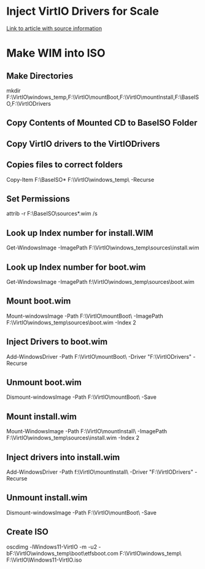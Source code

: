# Inject VirtIO Drivers for Scale

[Link to article with source information](https://portal.nutanix.com/page/documents/kbs/details?targetId=kA00e000000bt28CAA)

# Make WIM into ISO

## Make Directories
mkdir F:\VirtIO\windows_temp,F:\VirtIO\mountBoot,F:\VirtIO\mountInstall,F:\BaseISO,F:\VirtIODrivers

## Copy Contents of Mounted CD to BaseISO Folder

## Copy VirtIO drivers to the VirtIODrivers

## Copies files to correct folders
Copy-Item F:\BaseISO\* F:\VirtIO\windows_temp\ -Recurse

## Set Permissions
attrib -r F:\BaseISO\sources\*.wim /s

## Look up Index number for install.WIM
Get-WindowsImage -ImagePath F:\VirtIO\windows_temp\sources\install.wim

## Look up Index number for boot.wim
Get-WindowsImage -ImagePath f:\VirtIO\windows_temp\sources\boot.wim

## Mount boot.wim
Mount-windowsImage -Path F:\VirtIO\mountBoot\ -ImagePath F:\VirtIO\windows_temp\sources\boot.wim -Index 2

## Inject Drivers to boot.wim
Add-WindowsDriver -Path F:\VirtIO\mountBoot\ -Driver "F:\VirtIODrivers" -Recurse

## Unmount boot.wim
Dismount-windowsImage -Path F:\VirtIO\mountBoot\ -Save

## Mount install.wim 
Mount-WindowsImage -Path F:\VirtIO\mountInstall\ -ImagePath F:\VirtIO\windows_temp\sources\install.wim -Index 2

## Inject drivers into install.wim
Add-WindowsDriver -Path f:\VirtIO\mountInstall\ -Driver "F:\VirtIODrivers" -Recurse

## Unmount install.wim
Dismount-windowsImage -Path F:\VirtIO\mountBoot\ -Save

## Create ISO
oscdimg -lWindows11-VirtIO -m -u2 -bF:\VirtIO\windows_temp\boot\etfsboot.com F:\VirtIO\windows_temp\ F:\VirtIO\Windows11-VirtIO.iso